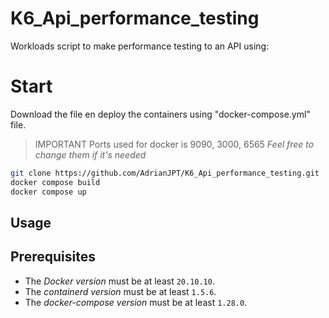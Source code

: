 # K6_Api_performance_testing
Workloads script to make performance testing to an API using:

# Start
Download the file en deploy the containers using "docker-compose.yml" file.
> IMPORTANT Ports used for docker is 9090, 3000, 6565 _Feel free to change them if it's needed_
```bash
git clone https://github.com/AdrianJPT/K6_Api_performance_testing.git
docker compose build
docker compose up
```

## Usage

## Prerequisites 
* The _Docker version_ must be at least `20.10.10`.
* The _containerd version_ must be at least `1.5.6`.
* The _docker-compose version_ must be at least `1.28.0`.
    
